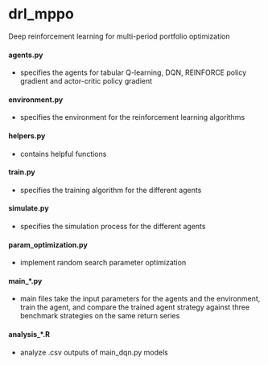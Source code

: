 # drl_mppo
Deep reinforcement learning for multi-period portfolio optimization


#### agents.py 
- specifies the agents for tabular Q-learning, DQN, REINFORCE policy gradient and actor-critic policy gradient

#### environment.py
- specifies the environment for the reinforcement learning algorithms

#### helpers.py
- contains helpful functions

#### train.py
- specifies the training algorithm for the different agents

#### simulate.py
- specifies the simulation process for the different agents

#### param_optimization.py
- implement random search parameter optimization

#### main_*.py
- main files take the input parameters for the agents and the environment, train the agent, and compare the trained agent strategy against three benchmark strategies on the same return series

#### analysis_*.R
- analyze .csv outputs of main_dqn.py models
